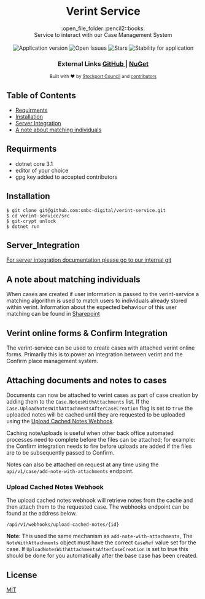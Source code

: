 <h1 align="center">Verint Service</h1>

<div align="center">
  :open_file_folder::pencil2::books:
</div>
<div align="center">
Service to interact with our Case Management System
</div>

<br />

<div align="center">
  <img alt="Application version" src="https://img.shields.io/badge/version-1.0.0-brightgreen.svg?style=flat-square" />
  <img alt="Open Issues" src="https://img.shields.io/github/issues/smbc-digital/verint-service">
    <img alt="Stars" src="https://img.shields.io/github/stars/smbc-digital/verint-service">
  <img alt="Stability for application" src="https://img.shields.io/badge/stability-stable-brightgreen.svg?style=flat-square" />
</div>

<div align="center">
  <h3>
    External Links
    <a href="https://github.com/smbc-digital">
      GitHub
    </a>
    <span> | </span>
    <a href="https://www.nuget.org/profiles/Stockport-Council">
      NuGet
    </a>
  </h3>
</div>

<div align="center">
  <sub>Built with ❤︎ by
  <a href="https://www.stockport.gov.uk">Stockport Council</a> and
  <a href="">
    contributors
  </a>
</div>


## Table of Contents
- [Requirments](#requirments)
- [Installation](#installation)
- [Server Integration](#server_integration)
- [A note about matching individuals](#a-note-about-matching-individuals)

## Requirments
- dotnet core 3.1
- editor of your choice
- gpg key added to accepted contributors


## Installation
```console
$ git clone git@github.com:smbc-digital/verint-service.git
$ cd verint-service/src
$ git-crypt unlock
$ dotnet run
```

## Server_Integration

[For server integration documentation please go to our internal git](https://git.stockport.gov.uk/devs/dts-documentation/wikis/Verint-Service-Integration)

## A note about matching individuals

When cases are created if user information is passed to the verint-service a matching algorithm is used to match users to individuals already stored within verint. Information about the expected behaviour of this user matching can be found in [Sharepoint](https://stockportcouncil.sharepoint.com/:w:/r/sites/col/dbd/_layouts/15/doc2.aspx?sourcedoc=%7B42D5148B-1BB4-4C1A-BCEE-F4C490C39FC8%7D&file=Verint%20user%20matching%20scoring%20.docx&action=default&mobileredirect=true&cid=c521fe92-43fa-4708-b88d-6b3e856f33a6)


## Verint online forms & Confirm Integration

The verint-service can be used to create cases with attached verint online forms. Primarily this is to power an integration between verint and the Confirm place management system.



## Attaching documents and notes to cases

Documents can now be attached to verint cases as part of case creation by adding them to the `Case.NotesWithAttachments` list. If the `Case.UploadNotesWithAttachmentsAfterCaseCreation` flag is set to `true` the uploaded notes will be cached until they are requested to be uploaded using the [Upload Cached Notes Webhook](#Upload-Cached-Notes-Webhook). 

Caching note/uploads is useful when other back office automated processes need to complete before the files can be attached; for example: the Confirm integration needs to fire before uploads are added if the files are to be subsequently passed to Confirm.

Notes can also be attached on request at any time using the `api/v1/case/add-note-with-attachments` endpoint.

### Upload Cached Notes Webhook

The upload cached notes webhook will retrieve notes from the cache and then attach them to the requested case. The webhooks endpoint can be found at the address below.

```/api/v1/webhooks/upload-cached-notes/{id}```

**Note**: This used the same mechanism as `add-note-with-attachments`, The `NoteWithAttachments` object must have the correct `CaseRef` value set for the case. If `UploadNotesWithAttachmentsAfterCaseCreation` is set to true this should be done for you automatically after the base case has been created.

## License
[MIT](https://tldrlegal.com/license/mit-license)
